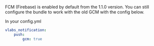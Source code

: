 FCM (Firebase) is enabled by default from the 1.1.0 version.
You can still configure the bundle to work with the old GCM with the config below.

In your config.yml
```yaml
vlabs_notification:
    push:
        gcm: true
```